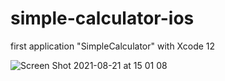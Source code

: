 # simple-calculator-ios
first application "SimpleCalculator" with Xcode 12

![Screen Shot 2021-08-21 at 15 01 08](https://user-images.githubusercontent.com/27660473/130315332-ed743a89-f7ef-445c-a92c-f8487a743814.png)
